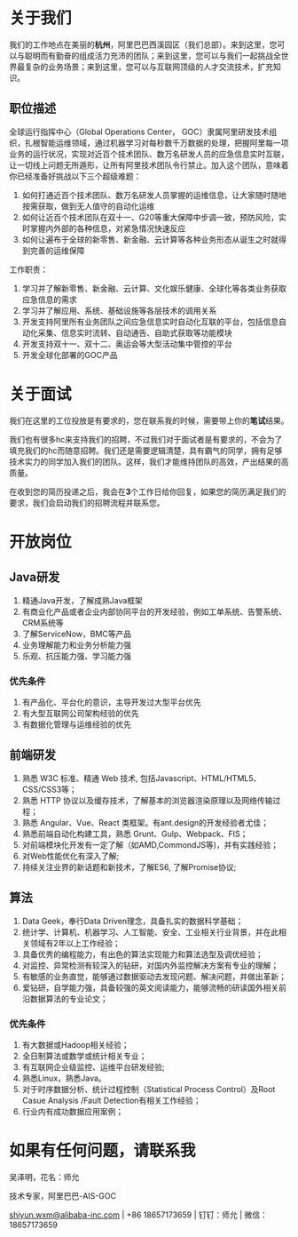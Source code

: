 # 关于我们

我们的工作地点在美丽的**杭州**，阿里巴巴西溪园区（我们总部）。来到这里，您可以与聪明而有勤奋的组成活力充沛的团队；来到这里，您可以与我们一起挑战全世界最复杂的业务场景；来到这里，您可以与互联网顶级的人才交流技术，扩充知识。

## 职位描述
全球运行指挥中心（Global Operations Center， GOC）隶属阿里研发技术组织，扎根智能运维领域，通过机器学习对每秒数千万数据的处理，把握阿里每一项业务的运行状况，实现对近百个技术团队、数万名研发人员的应急信息实时互联，让一切线上问题无所遁形，让所有阿里技术团队令行禁止。加入这个团队，意味着你已经准备好挑战以下三个超级难题：

1. 如何打通近百个技术团队、数万名研发人员掌握的运维信息，让大家随时随地按需获取，做到无人值守的自动化运维
2. 如何让近百个技术团队在双十一、G20等重大保障中步调一致，预防风险，实时掌握内外部的各种信息，对紧急情况快速反应
3. 如何让遍布于全球的新零售、新金融、云计算等各种业务形态从诞生之时就得到完善的运维保障

工作职责：

1. 学习并了解新零售、新金融、云计算、文化娱乐健康、全球化等各类业务获取应急信息的需求
2. 学习并了解应用、系统、基础设施等各层技术的调用关系
3. 开发支持阿里所有业务团队之间应急信息实时自动化互联的平台，包括信息自动化采集、信息实时流转、自动通告、自助式获取等功能模块
4. 开发支持双十一、双十二、奥运会等大型活动集中管控的平台
5. 开发全球化部署的GOC产品

# 关于面试

我们在这里的工位投放是有要求的，您在联系我的时候，需要带上你的**笔试**结果。

我们也有很多hc来支持我们的招聘，不过我们对于面试者是有要求的，不会为了填充我们的hc而随意招聘。我们还是需要逻辑清楚，具有霸气的同学，拥有足够技术实力的同学加入我们的团队。这样，我们才能维持团队的高效，产出结果的高质量。

在收到您的简历投递之后，我会在**3**个工作日给你回复，如果您的简历满足我们的要求，我们会启动我们的招聘流程并联系您。

# 开放岗位

## Java研发
1. 精通Java开发，了解成熟Java框架
2. 有商业化产品或者企业内部协同平台的开发经验，例如工单系统、告警系统、CRM系统等
3. 了解ServiceNow，BMC等产品
4. 业务理解能力和业务分析能力强
5. 乐观、抗压能力强、学习能力强

### 优先条件
1. 有产品化、平台化的意识，主导开发过大型平台优先
2. 有大型互联网公司架构经验的优先
3. 有数据化管理与运维经验的优先

## 前端研发

1. 熟悉 W3C 标准、精通 Web 技术, 包括Javascript、HTML/HTML5、CSS/CSS3等；
2. 熟悉 HTTP 协议以及缓存技术，了解基本的浏览器渲染原理以及网络传输过程；
3. 熟悉 Angular、Vue、React 类框架。有ant.design的开发经验者尤佳；
4. 熟悉前端自动化构建工具，熟悉 Grunt、Gulp、Webpack、FIS；
5. 对前端模块化开发有一定了解（如AMD,CommondJS等)，并有实践经验；
6. 对Web性能优化有深入了解;
7. 持续关注业界的新话题和新技术，了解ES6, 了解Promise协议;

## 算法

1. Data Geek，奉行Data Driven理念，具备扎实的数据科学基础；
2. 统计学、计算机、机器学习、人工智能、安全、工业相关行业背景，并在此相关领域有2年以上工作经验；
3. 具备优秀的编程能力，有出色的算法实现能力和算法选型及调优经验；
4. 对监控、异常检测有较深入的钻研，对国内外监控解决方案有专业的理解；
5. 有敏感的业务直觉，能够通过数据驱动去发现问题、解决问题，并做出革新；
6. 爱钻研，自学能力强，具备较强的英文阅读能力，能够流畅的研读国外相关前沿数据算法的专业论文；

### 优先条件

1. 有大数据或Hadoop相关经验；
2. 全日制算法或数学或统计相关专业；
3. 有互联网企业级监控、运维平台研发经验;
4. 熟悉Linux，熟悉Java。
5. 对于时序数据分析、统计过程控制（Statistical Process Control）及Root Casue Analysis /Fault Detection有相关工作经验；
6. 行业内有成功数据应用案例；



# 如果有任何问题，请联系我

吴泽明，花名：师允

技术专家，阿里巴巴-AIS-GOC

shiyun.wxm@alibaba-inc.com | +86 18657173659 | 钉钉：师允 | 微信：18657173659

